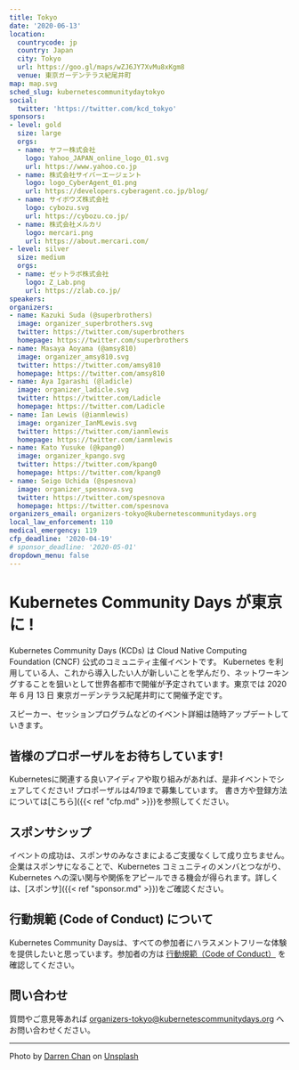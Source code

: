 ```yaml
---
title: Tokyo
date: '2020-06-13'
location:
  countrycode: jp
  country: Japan
  city: Tokyo
  url: https://goo.gl/maps/wZJ6JY7XvMu8xKgm8
  venue: 東京ガーデンテラス紀尾井町
map: map.svg
sched_slug: kubernetescommunitydaytokyo
social:
  twitter: 'https://twitter.com/kcd_tokyo'
sponsors:
- level: gold
  size: large
  orgs:
  - name: ヤフー株式会社
    logo: Yahoo_JAPAN_online_logo_01.svg
    url: https://www.yahoo.co.jp
  - name: 株式会社サイバーエージェント
    logo: logo_CyberAgent_01.png
    url: https://developers.cyberagent.co.jp/blog/
  - name: サイボウズ株式会社
    logo: cybozu.svg
    url: https://cybozu.co.jp/
  - name: 株式会社メルカリ
    logo: mercari.png
    url: https://about.mercari.com/
- level: silver
  size: medium
  orgs:
  - name: ゼットラボ株式会社
    logo: Z_Lab.png
    url: https://zlab.co.jp/
speakers:
organizers:
- name: Kazuki Suda (@superbrothers)
  image: organizer_superbrothers.svg
  twitter: https://twitter.com/superbrothers
  homepage: https://twitter.com/superbrothers
- name: Masaya Aoyama (@amsy810)
  image: organizer_amsy810.svg
  twitter: https://twitter.com/amsy810
  homepage: https://twitter.com/amsy810
- name: Aya Igarashi (@ladicle)
  image: organizer_ladicle.svg
  twitter: https://twitter.com/Ladicle
  homepage: https://twitter.com/Ladicle
- name: Ian Lewis (@ianmlewis)
  image: organizer_IanMLewis.svg
  twitter: https://twitter.com/ianmlewis
  homepage: https://twitter.com/ianmlewis
- name: Kato Yusuke (@kpang0)
  image: organizer_kpango.svg
  twitter: https://twitter.com/kpang0
  homepage: https://twitter.com/kpang0
- name: Seigo Uchida (@spesnova)
  image: organizer_spesnova.svg
  twitter: https://twitter.com/spesnova
  homepage: https://twitter.com/spesnova
organizers_email: organizers-tokyo@kubernetescommunitydays.org
local_law_enforcement: 110
medical_emergency: 119
cfp_deadline: '2020-04-19'
# sponsor_deadline: '2020-05-01'
dropdown_menu: false
---
```


# Kubernetes Community Days が東京に !
Kubernetes Community Days (KCDs) は Cloud Native Computing Foundation (CNCF) 公式のコミュニティ主催イベントです。 Kubernetes を利用している人、これから導入したい人が新しいことを学んだり、ネットワーキングすることを狙いとして世界各都市で開催が予定されています。東京では 2020 年 6 月 13 日 東京ガーデンテラス紀尾井町にて開催予定です。

スピーカー、セッションプログラムなどのイベント詳細は随時アップデートしていきます。

## 皆様のプロポーザルをお待ちしています!

Kubernetesに関連する良いアイディアや取り組みがあれば、是非イベントでシェアしてください! プロポーザルは4/19まで募集しています。
書き方や登録方法については[こちら]({{< ref "cfp.md" >}})を参照してください。

## スポンサシップ

イベントの成功は、スポンサのみなさまによるご支援なくして成り立ちません。企業はスポンサになることで、Kubernetes コミュニティのメンバとつながり、Kubernetes への深い関与や関係をアピールできる機会が得られます。詳しくは、[スポンサ]({{< ref "sponsor.md" >}})をご確認ください。

## 行動規範 (Code of Conduct) について
Kubernetes Community Daysは、すべての参加者にハラスメントフリーな体験を提供したいと思っています。参加者の方は [行動規範（Code of Conduct）](https://www.linuxfoundation.jp/code-of-conduct/) を確認してください。

## 問い合わせ
質問やご意見等あれば organizers-tokyo@kubernetescommunitydays.org へお問い合わせください。

---

Photo by [Darren Chan](https://unsplash.com/@dchan_93?utm_source=unsplash&utm_medium=referral&utm_content=creditCopyText) on [Unsplash](https://unsplash.com/?utm_source=unsplash&utm_medium=referral&utm_content=creditCopyText)
